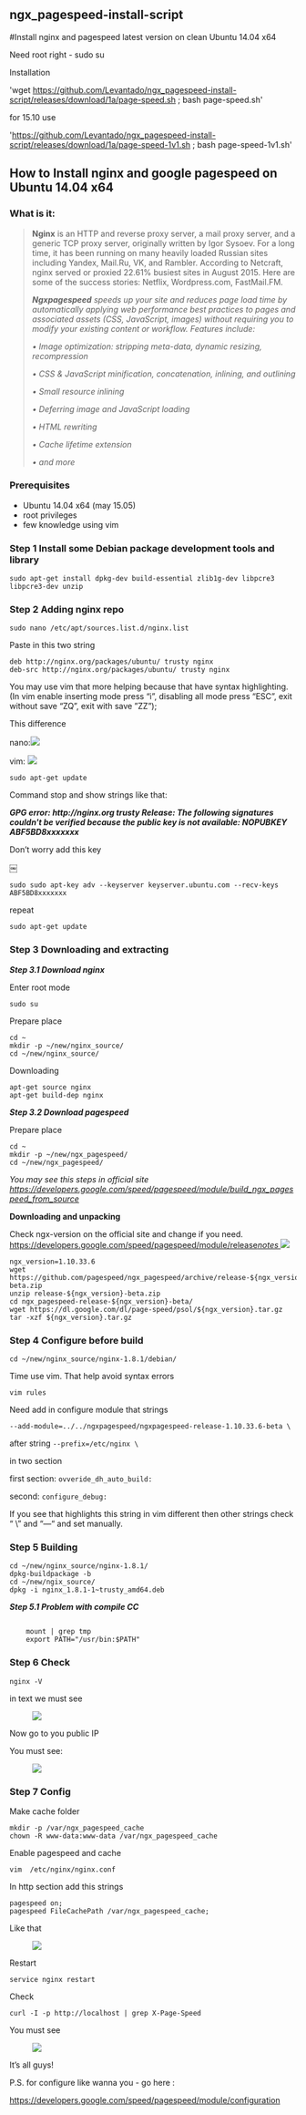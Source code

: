 ## ngx_pagespeed-install-script
#Install nginx and pagespeed latest version on clean Ubuntu 14.04 x64

Need root right - sudo su

Installation

'wget https://github.com/Levantado/ngx_pagespeed-install-script/releases/download/1a/page-speed.sh ; bash page-speed.sh'

for 15.10 use

'https://github.com/Levantado/ngx_pagespeed-install-script/releases/download/1a/page-speed-1v1.sh ; bash page-speed-1v1.sh'

<h2>How to Install nginx and google pagespeed on Ubuntu 14.04 x64</h2>

<h3>What is it:</h3>

<blockquote>
<p><strong>Nginx</strong> is an HTTP and reverse proxy server, a mail proxy server, and a generic TCP proxy server, originally written by Igor Sysoev. For a long time, it has been running on many heavily loaded Russian sites including Yandex, Mail.Ru, VK, and Rambler. According to Netcraft, nginx served or proxied 22.61% busiest sites in August 2015. Here are some of the success stories: Netflix, Wordpress.com, FastMail.FM.<em>
</em></p>

<p><em><strong>Ngxpagespeed</strong> speeds up your site and reduces page load time by automatically applying web performance best practices to pages and associated assets (CSS, JavaScript, images) without requiring you to modify your existing content or workflow. Features include:</em></p>

<p><em>  • Image optimization: stripping meta-data, dynamic resizing, recompression</em></p>

<p><em>  • CSS &amp; JavaScript minification, concatenation, inlining, and outlining</em></p>

<p><em>  • Small resource inlining</em></p>

<p><em>  • Deferring image and JavaScript loading</em></p>

<p><em>  • HTML rewriting</em></p>

<p><em>  • Cache lifetime extension</em></p>

<p><em>  • and more</em></p>
</blockquote>

<h3>Prerequisites</h3>

<ul>
	<li>Ubuntu 14.04 x64 (may 15.05)</li>
	<li>root privileges</li>
	<li>few knowledge using vim</li>
</ul>

<h3><strong>Step 1 Install some Debian package development tools and library</strong></h3>

<pre><code>sudo apt-get install dpkg-dev build-essential zlib1g-dev libpcre3 libpcre3-dev unzip
</code></pre>

<h3><strong>Step 2 Adding nginx repo</strong></h3>

<pre><code>sudo nano /etc/apt/sources.list.d/nginx.list
</code></pre>

<p>Paste in this two string </p>

<pre><code>deb http://nginx.org/packages/ubuntu/ trusty nginx
deb-src http://nginx.org/packages/ubuntu/ trusty nginx
</code></pre>

<p>You may use vim that more helping because that have syntax highlighting. (In vim enable inserting mode press “i”, disabling all mode press “ESC”, exit without save “ZQ”, exit with save ”ZZ”);</p>

<p>This difference</p>

<p>nano:<img src="Screen%20Shot%202015-09-01%20at%2013.19.27.png"/></p>

<p>vim: <img src="Screen%20Shot%202015-09-01%20at%2013.19.49.png"/></p>

<pre><code>sudo apt-get update
</code></pre>

<p>Command stop and show strings like that:</p>

<p> <em>
</em></p>

<p><em><strong>GPG error: http://nginx.org trusty Release: The following signatures couldn&#39;t be verified because the public key is not available: NOPUBKEY ABF5BD8xxxxxxx</strong></em></p>

<p>Don’t worry add this key </p>

<p>￼</p>

<pre><code>sudo sudo apt-key adv --keyserver keyserver.ubuntu.com --recv-keys ABF5BD8xxxxxxx￼
</code></pre>

<p>repeat</p>

<pre><code>sudo apt-get update
</code></pre>

<h3><strong>Step 3 Downloading and extracting</strong></h3>

<p><strong><em>Step 3.1 Download nginx</em></strong></p>

<p>Enter root mode</p>

<pre><code>sudo su
</code></pre>

<p>Prepare place</p>

<pre><code>cd ~
mkdir -p ~/new/nginx_source/
cd ~/new/nginx_source/
</code></pre>

<p>Downloading</p>

<pre><code>apt-get source nginx
apt-get build-dep nginx
</code></pre>

<p><strong><em>Step 3.2 Download pagespeed</em></strong></p>

<p>Prepare place</p>

<pre><code>cd ~
mkdir -p ~/new/ngx_pagespeed/
cd ~/new/ngx_pagespeed/
</code></pre>

<p><em>You may see this steps in official site <a href="https://developers.google.com/speed/pagespeed/module/build_ngx_pagespeed_from_source">https://developers.google.com/speed/pagespeed/module/build_ngx_pagespeed_from_source</a></em></p>

<p><strong>Downloading and unpacking</strong></p>

<p>Check ngx-version on the official site and change if you need. 
    <a href="https://developers.google.com/speed/pagespeed/module/release_notes"> https://developers.google.com/speed/pagespeed/module/release<em>notes </em></a>
    <img src="releases-ngx_page_speed.png"/>
</p>

<pre><code>ngx_version=1.10.33.6
wget https://github.com/pagespeed/ngx_pagespeed/archive/release-${ngx_version}-beta.zip
unzip release-${ngx_version}-beta.zip
cd ngx_pagespeed-release-${ngx_version}-beta/
wget https://dl.google.com/dl/page-speed/psol/${ngx_version}.tar.gz
tar -xzf ${ngx_version}.tar.gz
</code></pre>

<h3><strong>Step 4 Configure before build</strong></h3>

<pre><code>cd ~/new/nginx_source/nginx-1.8.1/debian/
</code></pre>

<p>Time use vim. That help avoid syntax errors</p>

<pre><code>vim rules
</code></pre>

<p>Need add in configure module that strings</p>

<pre><code>--add-module=../../ngxpagespeed/ngxpagespeed-release-1.10.33.6-beta \
</code></pre>

<p>after string <code>--prefix=/etc/nginx \
</code></p>

<p>in two section </p>

<p>first section: <code>ovveride_dh_auto_build: </code></p>

<p>second: <code>configure_debug:</code></p>

<p>If you see that highlights this string in vim different then other strings check “ \” and “—“ and set manually.</p>

<h3><strong>Step 5 Building</strong></h3>

<pre><code>cd ~/new/nginx_source/nginx-1.8.1/
dpkg-buildpackage -b
cd ~/new/ngix_source/
dpkg -i nginx_1.8.1-1~trusty_amd64.deb
</code></pre>

<p><strong><em>Step 5.1 Problem with compile CC</em></strong></p>
<pre><code>
    mount | grep tmp
    export PATH="/usr/bin:$PATH"
</code></pre>

<h3><strong>Step 6 Check</strong></h3>

<pre><code>nginx -V
</code></pre>

<p>in text we must see</p>

<figure><img src="version_nginx.png"/></figure>

<p>Now go to you public IP</p>

<p>You must see: </p>

<figure><img src="Screen%20Shot%202015-09-01%20at%2013.06.51.png"/></figure>

<h3><strong>Step 7 Config</strong></h3>

<p>Make cache folder</p>

<pre><code>mkdir -p /var/ngx_pagespeed_cache
chown -R www-data:www-data /var/ngx_pagespeed_cache
</code></pre>

<p>Enable pagespeed and cache</p>

<pre><code>vim  /etc/nginx/nginx.conf
</code></pre>

<p>In http section add this strings</p>

<pre><code>pagespeed on;
pagespeed FileCachePath /var/ngx_pagespeed_cache;
</code></pre>

<p>Like that</p>

<figure><img src="config_nginx_pagespeed.png"/></figure>

<p>Restart</p>

<pre><code>service nginx restart
</code></pre>

<p>Check </p>

<pre><code>curl -I -p http://localhost | grep X-Page-Speed
</code></pre>

<p>You must see </p>

<figure><img src="result_pagespeed_curl_1v.png"/></figure>

<p>It’s all guys!</p>

<p>P.S. for configure like wanna you - go here :</p>

<p><a href="https://developers.google.com/speed/pagespeed/module/configuration">https://developers.google.com/speed/pagespeed/module/configuration</a></p>